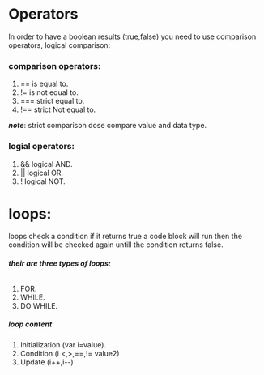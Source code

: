 # Operators 

In order to have a boolean results (true,false) you need to use comparison operators, logical comparison: 


### comparison operators:

1. == is equal to. 
2. != is not equal to.
3. === strict equal to. 
4. !== strict Not equal to. 

***note***: strict comparison dose compare value and data type. 

### logial operators:
1. && logical AND. 
2. \|\| logical OR.
3. ! logical NOT. 


# loops: 

loops check a condition if it returns true a code block will run then the condition will be checked again untill the condition returns false. 
###### ***their are three types of loops:***
1. FOR. 
2. WHILE. 
3. DO WHILE. 

##### ***loop content***

1. Initialization (var i=value).
2. Condition (i <,>,==,!= value2)
3. Update (i++,i--)
















